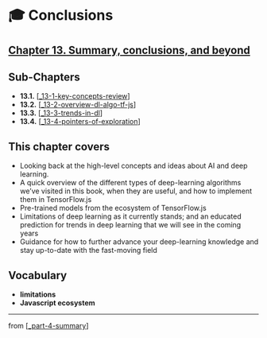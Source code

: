 # 🎓 Conclusions

## [**Chapter 13.** Summary, conclusions, and beyond](https://livebook.manning.com/book/deep-learning-with-javascript/chapter-13/4)

## Sub-Chapters

- **13.1.** [[_13-1-key-concepts-review]]
- **13.2.** [[_13-2-overview-dl-algo-tf-js]]
- **13.3.** [[_13-3-trends-in-dl]]
- **13.4.** [[_13-4-pointers-of-exploration]]

## This chapter covers

- Looking back at the high-level concepts and ideas about AI and deep learning.
- A quick overview of the different types of deep-learning algorithms we’ve visited in this book, when they are useful, and how to implement them in TensorFlow.js
- Pre-trained models from the ecosystem of TensorFlow.js
- Limitations of deep learning as it currently stands; and an educated prediction for trends in deep learning that we will see in the coming years
- Guidance for how to further advance your deep-learning knowledge and stay up-to-date with the fast-moving field

## **Vocabulary**

- <b>limitations</b>
- <b>Javascript ecosystem</b>

<link rel="stylesheet" type="text/css" media="all" href="../../../assets/css/custom.css" />

---

from [[_part-4-summary]]

[//begin]: # "Autogenerated link references for markdown compatibility"
[_13-1-key-concepts-review]: 13-1-key-concepts-review/_13-1-key-concepts-review.md "🎓 Key Concepts"
[_13-2-overview-dl-algo-tf-js]: 13-2-overview-dl-algo-tf-js/_13-2-overview-dl-algo-tf-js.md "🎓 DL Algo TF.js"
[_13-3-trends-in-dl]: 13-3-trends-in-dl/_13-3-trends-in-dl.md "🎓 Trends in DL"
[_13-4-pointers-of-exploration]: 13-4-pointers-of-exploration/_13-4-pointers-of-exploration.md "🎓 Exploration"
[_part-4-summary]: ../_part-4-summary.md "Part 4 Summary"
[//end]: # "Autogenerated link references"
